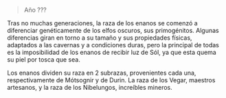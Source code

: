 > Año ???

Tras no muchas generaciones, la raza de los enanos se comenzó a diferenciar genéticamente de los elfos oscuros, sus primogénitos. Algunas diferencias giran en torno a su tamaño y sus propiedades físicas, adaptados a las cavernas y a condiciones duras, pero la principal de todas es la imposibilidad de los enanos de recibir luz de Sól, ya que esta quema su piel por tosca que sea.

Los enanos dividen su raza en 2 subrazas, provenientes cada una, respectivamente de Mótsognir y de Durin. La raza de los Vegar, maestros artesanos, y la raza de los Nibelungos, increíbles mineros.